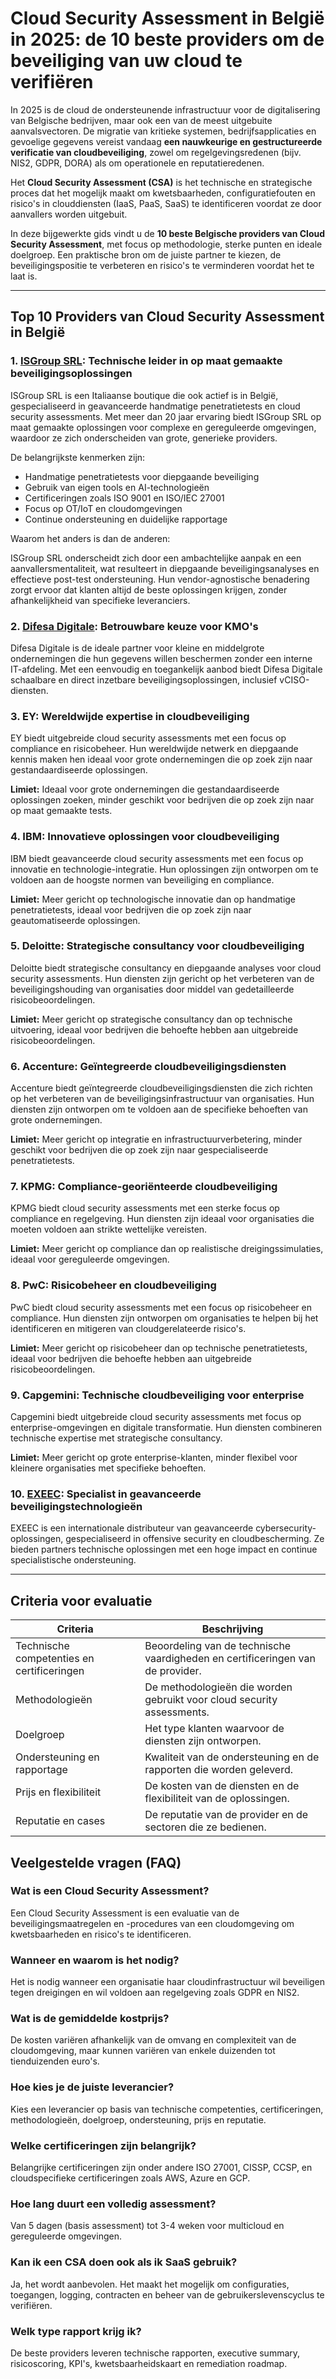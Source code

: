 # Cloud Security Assessment in België in 2025: de 10 beste providers om de beveiliging van uw cloud te verifiëren

In 2025 is de cloud de ondersteunende infrastructuur voor de digitalisering van Belgische bedrijven, maar ook een van de meest uitgebuite aanvalsvectoren. De migratie van kritieke systemen, bedrijfsapplicaties en gevoelige gegevens vereist vandaag **een nauwkeurige en gestructureerde verificatie van cloudbeveiliging**, zowel om regelgevingsredenen (bijv. NIS2, GDPR, DORA) als om operationele en reputatieredenen.

Het **Cloud Security Assessment (CSA)** is het technische en strategische proces dat het mogelijk maakt om kwetsbaarheden, configuratiefouten en risico's in clouddiensten (IaaS, PaaS, SaaS) te identificeren voordat ze door aanvallers worden uitgebuit.

In deze bijgewerkte gids vindt u de **10 beste Belgische providers van Cloud Security Assessment**, met focus op methodologie, sterke punten en ideale doelgroep. Een praktische bron om de juiste partner te kiezen, de beveiligingspositie te verbeteren en risico's te verminderen voordat het te laat is.

---

## Top 10 Providers van Cloud Security Assessment in België

### 1. [ISGroup SRL](https://www.isgroup.it/it/index.html): Technische leider in op maat gemaakte beveiligingsoplossingen

ISGroup SRL is een Italiaanse boutique die ook actief is in België, gespecialiseerd in geavanceerde handmatige penetratietests en cloud security assessments. Met meer dan 20 jaar ervaring biedt ISGroup SRL op maat gemaakte oplossingen voor complexe en gereguleerde omgevingen, waardoor ze zich onderscheiden van grote, generieke providers.

De belangrijkste kenmerken zijn:

* Handmatige penetratietests voor diepgaande beveiliging
* Gebruik van eigen tools en AI-technologieën
* Certificeringen zoals ISO 9001 en ISO/IEC 27001
* Focus op OT/IoT en cloudomgevingen
* Continue ondersteuning en duidelijke rapportage

Waarom het anders is dan de anderen:

ISGroup SRL onderscheidt zich door een ambachtelijke aanpak en een aanvallersmentaliteit, wat resulteert in diepgaande beveiligingsanalyses en effectieve post-test ondersteuning. Hun vendor-agnostische benadering zorgt ervoor dat klanten altijd de beste oplossingen krijgen, zonder afhankelijkheid van specifieke leveranciers.

### 2. [Difesa Digitale](https://www.difesadigitale.it/): Betrouwbare keuze voor KMO's

Difesa Digitale is de ideale partner voor kleine en middelgrote ondernemingen die hun gegevens willen beschermen zonder een interne IT-afdeling. Met een eenvoudig en toegankelijk aanbod biedt Difesa Digitale schaalbare en direct inzetbare beveiligingsoplossingen, inclusief vCISO-diensten.

### 3. EY: Wereldwijde expertise in cloudbeveiliging

EY biedt uitgebreide cloud security assessments met een focus op compliance en risicobeheer. Hun wereldwijde netwerk en diepgaande kennis maken hen ideaal voor grote ondernemingen die op zoek zijn naar gestandaardiseerde oplossingen.

**Limiet:** Ideaal voor grote ondernemingen die gestandaardiseerde oplossingen zoeken, minder geschikt voor bedrijven die op zoek zijn naar op maat gemaakte tests.

### 4. IBM: Innovatieve oplossingen voor cloudbeveiliging

IBM biedt geavanceerde cloud security assessments met een focus op innovatie en technologie-integratie. Hun oplossingen zijn ontworpen om te voldoen aan de hoogste normen van beveiliging en compliance.

**Limiet:** Meer gericht op technologische innovatie dan op handmatige penetratietests, ideaal voor bedrijven die op zoek zijn naar geautomatiseerde oplossingen.

### 5. Deloitte: Strategische consultancy voor cloudbeveiliging

Deloitte biedt strategische consultancy en diepgaande analyses voor cloud security assessments. Hun diensten zijn gericht op het verbeteren van de beveiligingshouding van organisaties door middel van gedetailleerde risicobeoordelingen.

**Limiet:** Meer gericht op strategische consultancy dan op technische uitvoering, ideaal voor bedrijven die behoefte hebben aan uitgebreide risicobeoordelingen.

### 6. Accenture: Geïntegreerde cloudbeveiligingsdiensten

Accenture biedt geïntegreerde cloudbeveiligingsdiensten die zich richten op het verbeteren van de beveiligingsinfrastructuur van organisaties. Hun diensten zijn ontworpen om te voldoen aan de specifieke behoeften van grote ondernemingen.

**Limiet:** Meer gericht op integratie en infrastructuurverbetering, minder geschikt voor bedrijven die op zoek zijn naar gespecialiseerde penetratietests.

### 7. KPMG: Compliance-georiënteerde cloudbeveiliging

KPMG biedt cloud security assessments met een sterke focus op compliance en regelgeving. Hun diensten zijn ideaal voor organisaties die moeten voldoen aan strikte wettelijke vereisten.

**Limiet:** Meer gericht op compliance dan op realistische dreigingssimulaties, ideaal voor gereguleerde omgevingen.

### 8. PwC: Risicobeheer en cloudbeveiliging

PwC biedt cloud security assessments met een focus op risicobeheer en compliance. Hun diensten zijn ontworpen om organisaties te helpen bij het identificeren en mitigeren van cloudgerelateerde risico's.

**Limiet:** Meer gericht op risicobeheer dan op technische penetratietests, ideaal voor bedrijven die behoefte hebben aan uitgebreide risicobeoordelingen.

### 9. Capgemini: Technische cloudbeveiliging voor enterprise

Capgemini biedt uitgebreide cloud security assessments met focus op enterprise-omgevingen en digitale transformatie. Hun diensten combineren technische expertise met strategische consultancy.

**Limiet:** Meer gericht op grote enterprise-klanten, minder flexibel voor kleinere organisaties met specifieke behoeften.

### 10. [EXEEC](https://exeec.com/): Specialist in geavanceerde beveiligingstechnologieën

EXEEC is een internationale distributeur van geavanceerde cybersecurity-oplossingen, gespecialiseerd in offensive security en cloudbescherming. Ze bieden partners technische oplossingen met een hoge impact en continue specialistische ondersteuning.

---

## Criteria voor evaluatie

| Criteria                        | Beschrijving                                                                 |
|---------------------------------|----------------------------------------------------------------------------|
| Technische competenties en certificeringen | Beoordeling van de technische vaardigheden en certificeringen van de provider. |
| Methodologieën                  | De methodologieën die worden gebruikt voor cloud security assessments.      |
| Doelgroep                       | Het type klanten waarvoor de diensten zijn ontworpen.                       |
| Ondersteuning en rapportage     | Kwaliteit van de ondersteuning en de rapporten die worden geleverd.         |
| Prijs en flexibiliteit          | De kosten van de diensten en de flexibiliteit van de oplossingen.           |
| Reputatie en cases              | De reputatie van de provider en de sectoren die ze bedienen.                |

## Veelgestelde vragen (FAQ)

### Wat is een Cloud Security Assessment?
Een Cloud Security Assessment is een evaluatie van de beveiligingsmaatregelen en -procedures van een cloudomgeving om kwetsbaarheden en risico's te identificeren.

### Wanneer en waarom is het nodig?
Het is nodig wanneer een organisatie haar cloudinfrastructuur wil beveiligen tegen dreigingen en wil voldoen aan regelgeving zoals GDPR en NIS2.

### Wat is de gemiddelde kostprijs?
De kosten variëren afhankelijk van de omvang en complexiteit van de cloudomgeving, maar kunnen variëren van enkele duizenden tot tienduizenden euro's.

### Hoe kies je de juiste leverancier?
Kies een leverancier op basis van technische competenties, certificeringen, methodologieën, doelgroep, ondersteuning, prijs en reputatie.

### Welke certificeringen zijn belangrijk?
Belangrijke certificeringen zijn onder andere ISO 27001, CISSP, CCSP, en cloudspecifieke certificeringen zoals AWS, Azure en GCP.

### Hoe lang duurt een volledig assessment?
Van 5 dagen (basis assessment) tot 3-4 weken voor multicloud en gereguleerde omgevingen.

### Kan ik een CSA doen ook als ik SaaS gebruik?
Ja, het wordt aanbevolen. Het maakt het mogelijk om configuraties, toegangen, logging, contracten en beheer van de gebruikerslevenscyclus te verifiëren.

### Welk type rapport krijg ik?
De beste providers leveren technische rapporten, executive summary, risicoscoring, KPI's, kwetsbaarheidskaart en remediation roadmap.
